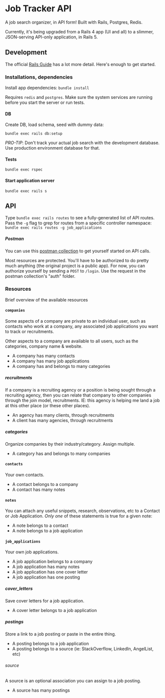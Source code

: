 # Job Tracker API

A job search organizer, in API form! Built with Rails, Postgres, Redis.

Currently, it's being upgraded from a Rails 4 app (UI and all) to a slimmer,
JSON-serving API-only application, in Rails 5.

## Development

The official [Rails Guide](http://guides.rubyonrails.org/) has a lot more detail.
Here's enough to get started.

### Installations, dependencies

Install app dependencies: `bundle install`

Requires `redis` and `postgres`. Make sure the system services are running
before you start the server or run tests.

#### DB

Create DB, load schema, seed with dummy data:

`bundle exec rails db:setup`

*PRO-TIP*: Don't track your actual job search with the development database. Use
production environment database for that.

#### Tests

`bundle exec rspec`

#### Start application server

`bundle exec rails s`

## API

Type `bundle exec rails routes` to see a fully-generated list of API routes.
Pass the `-g` flag to grep for routes from a specific controller namespace:
`bundle exec rails routes -g job_applications`

##### Postman

You can use this
[postman collection](https://www.getpostman.com/collections/4e66023066287e7bbd1e)
to get yourself started on API calls.

Most resources are protected. You'll have to be authorized to do pretty much
anything (the original project is a public app). For now, you can authorize
yourself by sending a `POST` to `/login`. Use the request in the postman
collection's "auth" folder.

### Resources

Brief overview of the available resources

#### `companies`

Some aspects of a company are private to an individual user, such as contacts
who work at a company, any associated job applications you want to track or
recruitments.

Other aspects to a company are available to all users, such as the categories,
company name & website.

* A company has many contacts
* A company has many job applications
* A company has and belongs to many categories

##### recruitments

If a company is a recruiting agency or a position is being sought through a
recruiting agency, then you can relate that company to other companies through
the join model, recruitments. IE: this agency is helping me land a job at this
other place (or these other places).

* An agency has many clients, through recruitments
* A client has many agencies, through recruitments

##### categories

Organize companies by their industry/category. Assign multiple.

* A category has and belongs to many companies

#### `contacts`

Your own contacts.

* A contact belongs to a company
* A contact has many notes

#### `notes`

You can attach any useful snippets, research, observations, etc to a Contact or
Job Application. *Only one* of these statements is true for a given note:

* A note belongs to a contact
* A note belongs to a job application

#### `job_applications`

Your own job applications.

* A job application belongs to a company
* A job application has many notes
* A job application has one cover letter
* A job application has one posting

##### cover_letters

Save cover letters for a job application.

* A cover letter belongs to a job application

##### postings

Store a link to a job posting or paste in the entire thing.

* A posting belongs to a job application
* A posting belongs to a source (ie: StackOverflow, LinkedIn, AngelList, etc)

###### source

A source is an optional association you can assign to a job posting.

* A source has many postings
